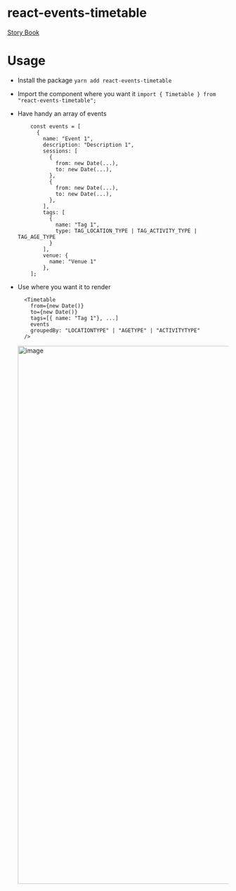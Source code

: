 # react-events-timetable

[Story Book](https://react-events-timetable.vercel.app/)

# Usage

- Install the package `yarn add react-events-timetable`
- Import the component where you want it `import { Timetable } from "react-events-timetable";`
- Have handy an array of events
  ```
      const events = [
        { 
          name: "Event 1",
          description: "Description 1",
          sessions: [
            {
              from: new Date(...),
              to: new Date(...),
            },
            {
              from: new Date(...),
              to: new Date(...),
            },
          ],
          tags: [
            {
              name: "Tag 1",
              type: TAG_LOCATION_TYPE | TAG_ACTIVITY_TYPE | TAG_AGE_TYPE
            }
          ],
          venue: {
            name: "Venue 1"
          },
      ];
  ```
- Use where you want it to render
  ```
    <Timetable
      from={new Date()}
      to={new Date()}
      tags=[{ name: "Tag 1"}, ...]
      events
      groupedBy: "LOCATIONTYPE" | "AGETYPE" | "ACTIVITYTYPE"
    />
  ```
  <img width="1226" alt="image" src="https://user-images.githubusercontent.com/588535/227063756-6c8b4284-bcd9-4049-938d-b7598c23d844.png">

  ```
